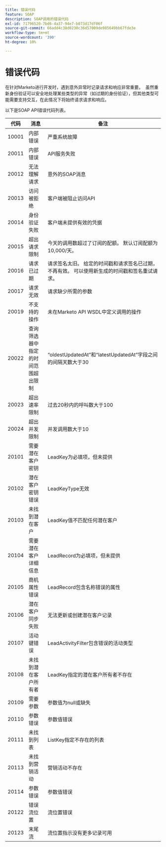 ```yaml
---
title: 错误代码
feature: SOAP
description: SOAP调用的错误代码
exl-id: 71796520-7bd6-4a37-94e7-b073d17df06f
source-git-commit: 66add4c38d0230c36d57009de985649bb67fde3e
workflow-type: tm+mt
source-wordcount: '390'
ht-degree: 10%

---
```


# 错误代码

在针对Marketo进行开发时，遇到意外异常时记录请求和响应非常重要。  虽然重新身份验证可以安全地处理某些类型的异常（如过期的身份验证），但其他类型可能需要支持交互，在此情况下将始终请求请求和响应。

以下是SOAP API错误代码列表。

| 代码 | 消息 | 备注 |
|--- |--- |--- |
| 10001 | 内部错误 | 严重系统故障 |
| 20011 | 内部错误 | API服务失败 |
| 20012 | 无法理解请求 | 意外的SOAP消息 |
| 20013 | 访问被拒绝 | 客户端被阻止访问API |
| 20014 | 身份验证失败 | 客户端未提供有效的凭据 |
| 20015 | 超出请求限制 | 今天的调用数超过了订阅的配额。 默认订阅配额为10,000/天。 |
| 20016 | 请求已过期 | 请求签名太旧。 给定的时间戳和请求签名已过期，不再有效。 可以使用新生成的时间戳和签名重试请求。 |
| 20017 | 请求无效 | 请求缺少所需的参数 |
| 20019 | 不支持的操作 | 未在Marketo API WSDL中定义调用的操作 |
| 20022 | 查询筛选器中指定的时间范围超出限制 | “oldestUpdatedAt”和“latestUpdatedAt”字段之间的间隔天数大于30 |
| 20023 | 超出速率限制 | 过去20秒内的呼叫数大于100 |
| 20024 | 超出并发限制 | 并发调用数大于10 |
| 20101 | 需要潜在客户密钥 | LeadKey为必填项，但未提供 |
| 20102 | 潜在客户密钥错误 | LeadKeyType无效 |
| 20103 | 未找到潜在客户 | LeadKey值不匹配任何潜在客户 |
| 20104 | 需要潜在客户详细信息 | LeadRecord为必填项，但未提供 |
| 20105 | 商机属性错误 | LeadRecord包含名称错误的属性 |
| 20106 | 潜在客户同步失败 | 无法更新或创建潜在客户记录 |
| 20107 | 活动键错误 | LeadActivityFilter包含错误的活动类型 |
| 20108 | 未找到潜在客户所有者 | LeadKey指定的潜在客户所有者不存在 |
| 20109 | 需要参数 | 参数值为null或缺失 |
| 20110 | 参数错误 | 参数值错误 |
| 20111 | 未找到列表 | ListKey指定不存在的列表 |
| 20113 | 未找到营销活动 | 营销活动不存在 |
| 20114 | 参数错误 | 参数值错误 |
| 20122 | 错误流位置 | 流位置错误 |
| 20123 | 末尾流 | 流位置指示没有更多记录可用 |
